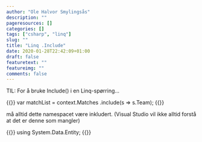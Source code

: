 ```yaml
---
author: "Ole Halvor Smylingsås"
description: ""
pageresources: []
categories: []
tags: ["csharp", "linq"]     
slug: ""
title: "Linq .Include"
date: 2020-01-28T22:42:09+01:00
draft: false
featuretext: ""
featureimg: ""
comments: false
---
```


TIL: For å bruke Include() i en Linq-spørring...
<!--more-->

{{<highlight c>}}
var matchList = context.Matches
                    .include(s => s.Team);
{{</highlight>}}

må alltid dette namespacet være inkludert. (Visual Studio vil ikke alltid forstå at det er denne som mangler)

{{<highlight c>}}
using System.Data.Entity;
{{</highlight>}}